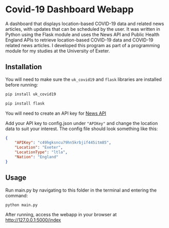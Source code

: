 # Covid-19 Dashboard Webapp

A dashboard that displays location-based COVID-19 data and related news articles, with updates that can be scheduled by the user. It was written in Python using the Flask module and uses the News API and Public Health England APIs to retrieve location-based COVID-19 data and COVID-19 related news articles. I developed this program as part of a programming module for my studies at the University of Exeter.

## Installation

You will need to make sure the ```uk_covid19``` and ```flask``` libraries are installed before running:

```bash
pip install uk_covid19
```
```bash
pip install flask
```

You will need to create an API key for [News API](https://newsapi.org/)

Add your API key to config.json under ```"APIKey"``` and change the location data to suit your interest. The config file should look something like this:

```json
{
    "APIKey": "c49hgksncu79hn5krbjif445itm85",
    "Location": "Exeter",
    "LocationType": "ltla",
    "Nation": "England"
}
```

## Usage

Run main.&#65279;py by navigating to this folder in the terminal and entering the command:

```bash
python main.py
``` 

After running, access the webapp in your browser at http://127.0.0.1:5000/index
